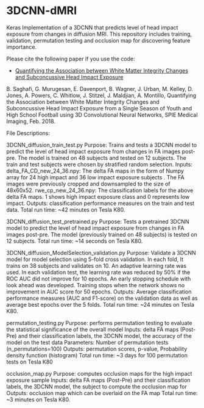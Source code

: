 # 3DCNN-dMRI
Keras Implementation of a 3DCNN that predicts level of head impact exposure from changes in diffusion MRI.
This repository includes training, validation, permutation testing and occlusion map for discovering feature importance.

Please cite the following paper if you use the code:
* [Quantifying the Association between White Matter Integrity Changes and Subconcussive Head Impact Exposure ](https://www.spiedigitallibrary.org/conference-proceedings-of-spie/10575/105750E/Quantifying-the-association-between-white-matter-integrity-changes-and-subconcussive/10.1117/12.2293023.short)

B. Saghafi, G. Murugesan, E. Davenport, B. Wagner, J. Urban, M. Kelley, D. Jones, A. Powers, C. Whitlow, J. Stitzel, J. Maldjian, A. Montillo, Quantifying the Association between White Matter Integrity Changes and Subconcussive Head Impact Exposure from a Single Season of Youth and High School Football using 3D Convolutional Neural Networks, SPIE Medical Imaging, Feb. 2018. 


File Descriptions:

3DCNN_diffusion_train_test.py
Purpose: Trains and tests a 3DCNN model to predict the level of head impact exposure from changes in FA images post-pre. The model is trained on 48 subjects and tested on 12 subjects. The train and test subjects were chosen by stratified random selection. 
Inputs:
delta_FA_CD_new_24_36.npy: The delta FA maps in the form of Numpy array for 24 high impact and 36 low impact exposure subjects . The FA images were previously cropped and downsampled to the size of 48x60x52. 
rwe_cp_new_24_36.npy: The classification labels for the above delta FA maps. 1 shows high impact exposure class and 0 represents low impact. 
Outputs: classification performance measures on the train and test data.
Total run time: ~42 minutes on Tesla K80.


3DCNN_diffusion_test_pretrained.py 
Purpose: Tests a pretrained 3DCNN model to predict the level of head impact exposure from changes in FA images post-pre. The model (previously trained on 48 subjects) is tested on 12 subjects. 
Total run time: ~14 seconds on Tesla K80.


3DCNN_diffusion_ModelSelection_validation.py 
Purpose: Validate a 3DCNN model for model selection using 5-fold cross validation. In each fold, It trains on 38 subjects and validates on 10. An adaptive learning rate was used. In each validation test, the learning rate was reduced by 50% if the ROC AUC did not improve for 10 epochs. An early stopping schedule with look ahead was developed. Training stops when the network shows no improvement in AUC score for 50 epochs. 
Outputs: Average classification performance measures (AUC and F1-score) on the validation data as well as average best epochs over the 5 folds. 
Total run time:  ~24 minutes on Tesla K80. 


permutation_testing.py 
Purpose: performs permutation testing to evaluate the statistical significance of the overall model 
Inputs: delta FA maps (Post-Pre) and their classification labels, the 3DCNN model, the accuracy of the model on the test data 
Parameters: Number of permutation tests (n_permutations=100) 
Outputs: permutation scores, p-value, Probability density function (histogram) 
Total run time: ~3 days for 100 permutation tests on Tesla K80
 

occlusion_map.py 
Purpose: computes occlusion maps for the high impact exposure sample 
Inputs: delta FA maps (Post-Pre) and their classification labels, the 3DCNN model, the subject to compute the occlusion map for 
Outputs: occlusion map which can be overlaid on the FA map 
Total run time: ~3 minutes on Tesla K80.
